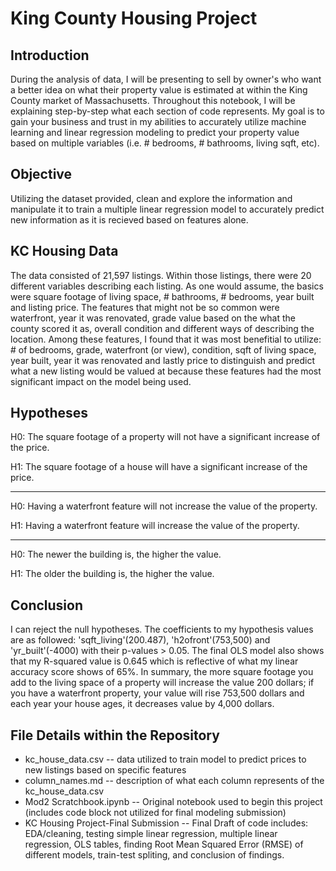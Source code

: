 # King County  Housing Project

## Introduction
During the analysis of data, I will be presenting to sell by owner's who want a better idea on what their property value is estimated at within the King County market of Massachusetts. Throughout this notebook, I will be explaining step-by-step what each section of code represents. My goal is to gain your business and trust in my  abilities to accurately utilize machine learning and linear regression modeling to predict your property value based on multiple variables (i.e. # bedrooms, # bathrooms, living sqft, etc).

## Objective
Utilizing the dataset provided, clean and explore the information and manipulate it to train a multiple linear regression model to accurately predict new information as it is recieved based on features alone. 

## KC Housing Data
The data consisted of 21,597 listings. Within those listings, there were 20 different variables describing each listing. As one would assume, the basics were square footage of living space, # bathrooms, # bedrooms, year built and listing price. The features that might not be so common were waterfront, year it was renovated, grade value based on the what the county scored it as, overall condition and different ways of describing the location. Among these features, I found that it was most benefitial to utilize: # of bedrooms, grade, waterfront (or view), condition, sqft of living space, year built, year it was renovated and lastly price to distinguish and predict what a new listing would be valued at because these features had the most significant impact on the model being used.
## Hypotheses
H0: The square footage of a property will not have a significant increase of the price.

H1: The square footage of a house will have a significant increase of the price.
_________________________________________________________________________________________________________________

H0: Having a waterfront feature will not increase the value of the property.

H1: Having a waterfront feature will increase the value of the property.
_________________________________________________________________________________________________________________
H0: The newer the building is, the higher the value.

H1: The older the building is, the higher the value.
## Conclusion
I can reject the null hypotheses. The coefficients to my hypothesis values are as followed: 'sqft_living'(200.487), 'h2ofront'(753,500) and 'yr_built'(-4000) with their p-values > 0.05. The final OLS model also shows that my R-squared value is 0.645 which is reflective of what my linear accuracy score shows of 65%. In summary, the more square footage you add to the living space of a property will increase the value 200 dollars; if you have a waterfront property, your value will rise 753,500 dollars and each year your house ages, it decreases value by 4,000 dollars.

## File Details within the Repository
* kc_house_data.csv -- data utilized to train model to predict prices to new listings based on specific features
* column_names.md -- description of what each column represents of the kc_house_data.csv
* Mod2 Scratchbook.ipynb -- Original notebook used to begin this project (includes code block not utilized for final modeling submission)
* KC Housing Project-Final Submission -- Final Draft of code includes: EDA/cleaning, testing simple linear regression, multiple linear regression, OLS tables, finding Root Mean Squared Error (RMSE) of different models, train-test spliting, and conclusion of findings. 

